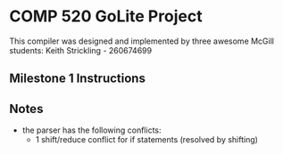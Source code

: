 # COMP 520 GoLite Project

This compiler was designed and implemented by three awesome McGill students:
Keith Strickling - 260674699


## Milestone 1 Instructions




## Notes
- the parser has the following conflicts:
    - 1 shift/reduce conflict for if statements (resolved by shifting)
